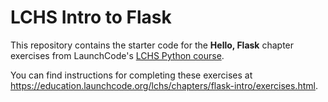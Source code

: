 # LCHS Intro to Flask

This repository contains the starter code for the **Hello, Flask** chapter exercises from LaunchCode's [LCHS Python course](https://education.launchcode.org/lchs/index.html).

You can find instructions for completing these exercises at <https://education.launchcode.org/lchs/chapters/flask-intro/exercises.html>.
